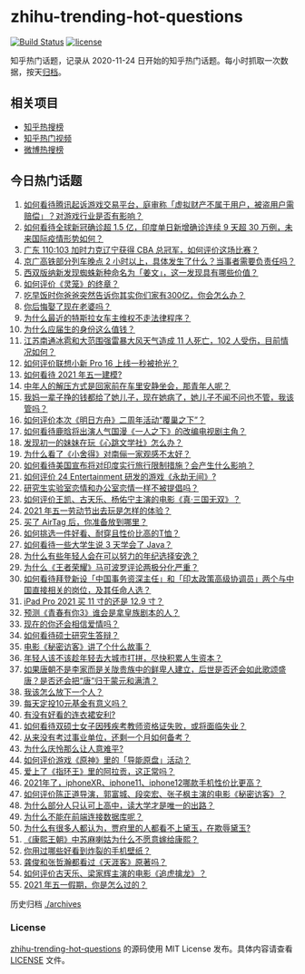 # zhihu-trending-hot-questions

[![Build Status](https://github.com/justjavac/zhihu-trending-hot-questions/workflows/ci/badge.svg?branch=master)](https://github.com/justjavac/zhihu-trending-hot-questions/actions)
[![license](https://img.shields.io/github/license/justjavac/zhihu-trending-hot-questions)](https://github.com/justjavac/zhihu-trending-hot-questions/blob/master/LICENSE)

知乎热门话题，记录从 2020-11-24 日开始的知乎热门话题。每小时抓取一次数据，按天[归档](./archives)。

## 相关项目

- [知乎热搜榜](https://github.com/justjavac/zhihu-trending-top-search)
- [知乎热门视频](https://github.com/justjavac/zhihu-trending-hot-video)
- [微博热搜榜](https://github.com/justjavac/weibo-trending-hot-search)

## 今日热门话题

<!-- BEGIN -->
<!-- 最后更新时间 Sun May 02 2021 03:09:00 GMT+0800 (China Standard Time) -->

1. [如何看待腾讯起诉游戏交易平台，庭审称「虚拟财产不属于用户，被盗用户需赔偿」？对游戏行业是否有影响？](https://www.zhihu.com/question/457298163)
2. [如何看待全球新冠确诊超 1.5 亿，印度单日新增确诊连续 9 天超 30
   万例，未来国际疫情形势如何？](https://www.zhihu.com/question/457368252)
3. [广东 110:103 加时力克辽宁获得 CBA
   总冠军，如何评价这场比赛？](https://www.zhihu.com/question/457433248)
4. [京广高铁部分列车晚点 2
   小时以上，具体发生了什么？当事者需要负责任吗？](https://www.zhihu.com/question/457415431)
5. [西双版纳新发现蜘蛛新种命名为「姜文」，这一发现具有哪些价值？](https://www.zhihu.com/question/457371552)
6. [如何评价《灵笼》的终章？](https://www.zhihu.com/question/457072944)
7. [吃早饭时你爸爸突然告诉你其实你们家有300亿，你会怎么办？](https://www.zhihu.com/question/447823721)
8. [你后悔娶了现在老婆吗？](https://www.zhihu.com/question/315457601)
9. [为什么最近的特斯拉女车主维权不走法律程序？](https://www.zhihu.com/question/457223564)
10. [为什么应届生的身份这么值钱？](https://www.zhihu.com/question/296366864)
11. [江苏南通冰雹和大范围强雷暴大风天气造成 11 人死亡，102
    人受伤，目前情况如何？](https://www.zhihu.com/question/457376709)
12. [如何评价联想小新 Pro 16 上线一秒被抢光？](https://www.zhihu.com/question/457352947)
13. [如何看待 2021 年五一建模?](https://www.zhihu.com/question/457077323)
14. [中年人的解压方式是回家前在车里安静坐会，那青年人呢？](https://www.zhihu.com/question/390992174)
15. [我妈一辈子挣的钱都给了她儿子，现在她病了，她儿子不闻不问也不管，我该管吗？](https://www.zhihu.com/question/457182672)
16. [如何评价本次《明日方舟》二周年活动“覆巢之下”？](https://www.zhihu.com/question/457394249)
17. [如何看待鹿晗将出演人气国漫《一人之下》的改编电视剧主角？](https://www.zhihu.com/question/457280792)
18. [发现初一的妹妹在玩《心跳文学社》怎么办？](https://www.zhihu.com/question/457348681)
19. [为什么看了《小舍得》对南俪一家观感不太好？](https://www.zhihu.com/question/456348765)
20. [如何看待美国宣布将对印度实行旅行限制措施？会产生什么影响？](https://www.zhihu.com/question/457369354)
21. [如何评价 24 Entertainment
    研发的游戏《永劫无间》?](https://www.zhihu.com/question/361077302)
22. [研究生实验室恋情和办公室恋情一样不被提倡吗？](https://www.zhihu.com/question/422926125)
23. [如何评价王凯、古天乐、杨佑宁主演的电影《真·三国无双》？](https://www.zhihu.com/question/456766202)
24. [2021 年五一劳动节出去玩是怎样的体验？](https://www.zhihu.com/question/454814759)
25. [买了 AirTag 后，你准备放到哪里？](https://www.zhihu.com/question/455714523)
26. [如何挑选一件好看、耐穿且性价比高的T恤？](https://www.zhihu.com/question/404173699)
27. [如何看待一些大学生说 3 天学会了 Java？](https://www.zhihu.com/question/66535555)
28. [为什么有些年轻人会在可以努力的年纪选择安逸？](https://www.zhihu.com/question/457144755)
29. [为什么《王者荣耀》马可波罗评论两极分化严重？](https://www.zhihu.com/question/450563897)
30. [如何看待拜登新设「中国事务资深主任」和「印太政策高级协调员」两个与中国直接相关的岗位，及其任命人选？](https://www.zhihu.com/question/439647733)
31. [iPad Pro 2021 买 11 寸的还是 12.9 寸？](https://www.zhihu.com/question/455715172)
32. [预测《青春有你3》谁会是拿皇族剧本的人？](https://www.zhihu.com/question/442475543)
33. [现在的你还会相信爱情吗？](https://www.zhihu.com/question/455292387)
34. [如何看待硕士研究生答辩？](https://www.zhihu.com/question/317931767)
35. [电影《秘密访客》讲了个什么故事？](https://www.zhihu.com/question/457313735)
36. [年轻人该不该趁年轻去大城市打拼，尽快积累人生资本？](https://www.zhihu.com/question/457144259)
37. [如果唐朝不是李家而是关陇贵族中的鲜卑人建立，后世是否还会如此歌颂盛唐？是否还会把“唐”归于蒙元和满清？](https://www.zhihu.com/question/40242155)
38. [我该怎么放下一个人？](https://www.zhihu.com/question/447954221)
39. [每天定投10元基金有意义吗？](https://www.zhihu.com/question/400408500)
40. [有没有好看的连衣裙安利?](https://www.zhihu.com/question/371633748)
41. [如何看待双硕士女子因残疾考教师资格证失败，或将面临失业？](https://www.zhihu.com/question/457095862)
42. [从来没有考过事业单位，还剩一个月如何备考？](https://www.zhihu.com/question/351990894)
43. [为什么庆怜那么让人意难平?](https://www.zhihu.com/question/456799483)
44. [如何评价游戏《原神》里的「导能原盘」活动？](https://www.zhihu.com/question/457259249)
45. [爱上了《指环王》里的阿拉贡，这正常吗？](https://www.zhihu.com/question/457230172)
46. [2021年了，iphoneXR、iphone11、iphone12哪款手机性价比更高？](https://www.zhihu.com/question/437168015)
47. [如何评价陈正道导演，郭富城、段奕宏、张子枫主演的电影《秘密访客》？](https://www.zhihu.com/question/404670407)
48. [为什么部分人只认可上高中，读大学才是唯一的出路？](https://www.zhihu.com/question/454929611)
49. [为什么不能在前端连接数据库呢？](https://www.zhihu.com/question/457087098)
50. [为什么有很多人都认为，贾府里的人都看不上黛玉，在欺辱黛玉?](https://www.zhihu.com/question/457089903)
51. [《康熙王朝》中苏麻喇姑为什么不愿意嫁给康熙？](https://www.zhihu.com/question/300234602)
52. [你用过哪些好看到炸裂的手机壁纸？](https://www.zhihu.com/question/360400273)
53. [龚俊和张哲瀚都看过《天涯客》原著吗？](https://www.zhihu.com/question/455307622)
54. [如何评价古天乐、梁家辉主演的电影《追虎擒龙》？](https://www.zhihu.com/question/452349319)
55. [2021 年五一假期，你是怎么过的？](https://www.zhihu.com/question/457373821)

<!-- END -->

历史归档 [./archives](./archives)

### License

[zhihu-trending-hot-questions](https://github.com/justjavac/zhihu-trending-hot-questions)
的源码使用 MIT License 发布。具体内容请查看 [LICENSE](./LICENSE) 文件。
